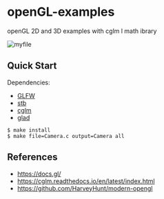 # openGL-examples
openGL 2D and 3D examples with cglm l math ibrary 


![myfile](https://github.com/kira-Developer/openGL-examples/blob/master/image/exm.gif)



## Quick Start

Dependencies:
- [GLFW](https://www.glfw.org/)
- [stb](https://github.com/nothings/stb)
- [cglm](https://www.glfw.org/)
- [glad](https://glad.dav1d.de/)



```console
$ make install
$ make file=Camera.c output=Camera all
```

## References

- https://docs.gl/
- https://cglm.readthedocs.io/en/latest/index.html
- https://github.com/HarveyHunt/modern-opengl
